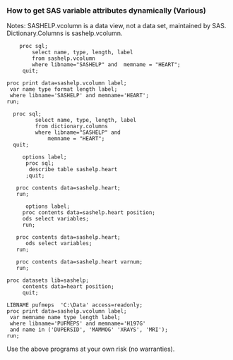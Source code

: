 ### How to get SAS variable attributes dynamically (Various) 

 Notes: SASHELP.vcolumn is a data view, not a data set, maintained by SAS.
 Dictionary.Columns is sashelp.vcolumn.
 
 ```sas
	 proc sql;
         select name, type, length, label
         from sashelp.vcolumn
         where libname="SASHELP" and  memname = "HEART";
      quit;
	
proc print data=sashelp.vcolumn label;
  var name type format length label;
  where libname='SASHELP' and memname='HEART';
run;
```
```sas
  proc sql;
         select name, type, length, label
         from dictionary.columns
         where libname="SASHELP" and
             memname = "HEART";
  quit;
```
```sas
     options label;
      proc sql;
       describe table sashelp.heart
      ;quit;
```
```sas
   proc contents data=sashelp.heart;
   run;
```
```sas
      options label;
	 proc contents data=sashelp.heart position;
	 ods select variables;
     run;
```
```sas
   proc contents data=sashelp.heart;
	  ods select variables;
   run;
```
```sas
   proc contents data=sashelp.heart varnum;
   run;
```
```sas   
proc datasets lib=sashelp;
     contents data=heart position;
     quit;
```
```sas
LIBNAME pufmeps  'C:\Data' access=readonly;
proc print data=sashelp.vcolumn label;
 var memname name type length label;
 where libname='PUFMEPS' and memname='H197G'
 and name in ('DUPERSID', 'MAMMOG' 'XRAYS', 'MRI');
run;
```
Use the above programs at your own risk (no warranties).
